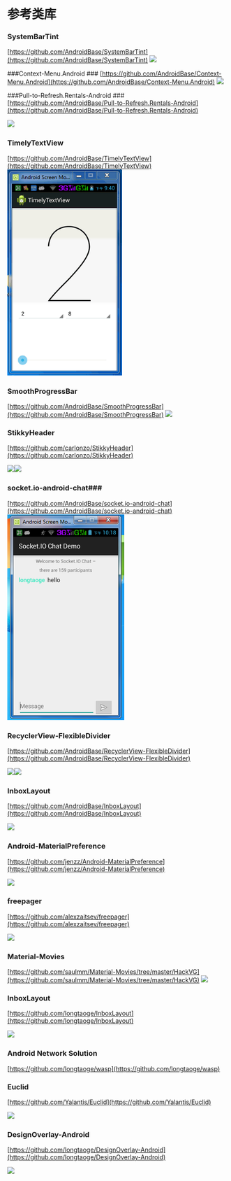 # 参考类库 #

### SystemBarTint ###
[https://github.com/AndroidBase/SystemBarTint](https://github.com/AndroidBase/SystemBarTint)
![](https://camo.githubusercontent.com/fbbeaab2048f78e2d4974bb1559544c9f22eccae/68747470733a2f2f7261772e6769746875622e636f6d2f6a67696c66656c742f53797374656d42617254696e742f6d61737465722f73637265656e73686f742e706e67)

###Context-Menu.Android  ###
[https://github.com/AndroidBase/Context-Menu.Android](https://github.com/AndroidBase/Context-Menu.Android)
![](https://camo.githubusercontent.com/46c15734b552ce3afefa7efd1518909046b4677e/68747470733a2f2f6431337961637572716a676172612e636c6f756466726f6e742e6e65742f75736572732f3132353035362f73637265656e73686f74732f313738353237342f39396d696c65732d70726f66696c652d6c696768745f312d312d342e676966)

###Pull-to-Refresh.Rentals-Android ###
[https://github.com/AndroidBase/Pull-to-Refresh.Rentals-Android](https://github.com/AndroidBase/Pull-to-Refresh.Rentals-Android)

![](https://camo.githubusercontent.com/d406ac5a03a2b1fa5cf41fadc8d2408cb8709bdc/68747470733a2f2f6431337961637572716a676172612e636c6f756466726f6e742e6e65742f75736572732f3132353035362f73637265656e73686f74732f313635303331372f7265616c6573746174652d70756c6c5f312d322d332e676966)

### TimelyTextView ###
[https://github.com/AndroidBase/TimelyTextView](https://github.com/AndroidBase/TimelyTextView)
![](https://github.com/AndroidBase/TimelyTextView/raw/master/screenshot.gif)

### SmoothProgressBar ###
[https://github.com/AndroidBase/SmoothProgressBar](https://github.com/AndroidBase/SmoothProgressBar)
![](https://github.com/AndroidBase/SmoothProgressBar/raw/master/screenshots/SPB_sample.gif)

### StikkyHeader ###
[https://github.com/carlonzo/StikkyHeader](https://github.com/carlonzo/StikkyHeader)

![](https://raw.githubusercontent.com/carlonzo/StikkyHeader/develop/readme/example1.gif)![](https://raw.githubusercontent.com/carlonzo/StikkyHeader/develop/readme/example2.gif)

###  socket.io-android-chat###
[https://github.com/AndroidBase/socket.io-android-chat](https://github.com/AndroidBase/socket.io-android-chat)
![](https://github.com/AndroidBase/socket.io-android-chat/raw/master/chat.png)
### RecyclerView-FlexibleDivider ###
[https://github.com/AndroidBase/RecyclerView-FlexibleDivider](https://github.com/AndroidBase/RecyclerView-FlexibleDivider)

![](https://github.com/AndroidBase/RecyclerView-FlexibleDivider/raw/master/sample/sample1.gif)![](https://github.com/AndroidBase/RecyclerView-FlexibleDivider/raw/master/sample/sample2.gif)

### InboxLayout ###
[https://github.com/AndroidBase/InboxLayout](https://github.com/AndroidBase/InboxLayout)

![](https://raw.githubusercontent.com/zhaozhentao/InboxLayout/master/screenshot/pic.gif)
### Android-MaterialPreference ###
[https://github.com/jenzz/Android-MaterialPreference](https://github.com/jenzz/Android-MaterialPreference)

![](https://camo.githubusercontent.com/e7d19d635dd16b8559b1f9c1982ca47ee55ddbe1/68747470733a2f2f7261772e6769746875622e636f6d2f6a656e7a7a2f416e64726f69642d4d6174657269616c507265666572656e63652f6d61737465722f6173736574732f53637265656e73686f74312e706e67)

### freepager ###
[https://github.com/alexzaitsev/freepager](https://github.com/alexzaitsev/freepager)

![](https://github.com/alexzaitsev/freepager/raw/master/04.gif)

### Material-Movies ###
[https://github.com/saulmm/Material-Movies/tree/master/HackVG](https://github.com/saulmm/Material-Movies/tree/master/HackVG)
![](https://camo.githubusercontent.com/a0f4c555b1dbaafb83475be4fb09fd2fe3a0e14c/687474703a2f2f616e64726f636f64652e65732f77702d636f6e74656e742f75706c6f6164732f323031352f30322f312e706e67)

### InboxLayout ###
[https://github.com/longtaoge/InboxLayout](https://github.com/longtaoge/InboxLayout)

![](https://raw.githubusercontent.com/zhaozhentao/InboxLayout/master/screenshot/pic.gif)


### Android Network Solution ###
[https://github.com/longtaoge/wasp](https://github.com/longtaoge/wasp)

### Euclid ###
[https://github.com/Yalantis/Euclid](https://github.com/Yalantis/Euclid)

![](https://camo.githubusercontent.com/b01a910b14ef3573c9e75ce150ef76e155cbbe98/68747470733a2f2f6431337961637572716a676172612e636c6f756466726f6e742e6e65742f75736572732f3132353035362f73637265656e73686f74732f313734343135372f39396d696c65732d7573657270726f66696c652d616e696d6174696f6e5f312d312d332e676966)

### DesignOverlay-Android ###
[https://github.com/longtaoge/DesignOverlay-Android](https://github.com/longtaoge/DesignOverlay-Android)

![](https://github.com/longtaoge/DesignOverlay-Android/raw/master/art/app_screenshot.png)